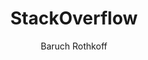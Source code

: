 ---
ID: 1185
title: StackOverflow
author: Baruch Rothkoff
post_excerpt: ""
layout: post
permalink: https://www.bcsstudent.com/?p=1185
published: false
---
